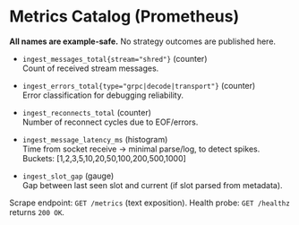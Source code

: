 # Metrics Catalog (Prometheus)

**All names are example-safe.** No strategy outcomes are published here.

- `ingest_messages_total{stream="shred"}` (counter)  
  Count of received stream messages.

- `ingest_errors_total{type="grpc|decode|transport"}` (counter)  
  Error classification for debugging reliability.

- `ingest_reconnects_total` (counter)  
  Number of reconnect cycles due to EOF/errors.

- `ingest_message_latency_ms` (histogram)  
  Time from socket receive → minimal parse/log, to detect spikes.
  Buckets: [1,2,3,5,10,20,50,100,200,500,1000]

- `ingest_slot_gap` (gauge)  
  Gap between last seen slot and current (if slot parsed from metadata).

Scrape endpoint: `GET /metrics` (text exposition).
Health probe: `GET /healthz` returns `200 OK`.
